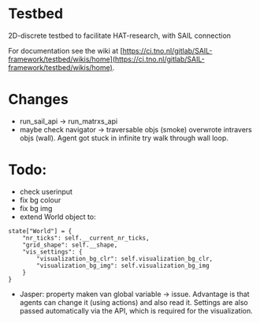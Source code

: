 # Testbed

2D-discrete testbed to facilitate HAT-research, with SAIL connection

For documentation see the wiki at [https://ci.tno.nl/gitlab/SAIL-framework/testbed/wikis/home](https://ci.tno.nl/gitlab/SAIL-framework/testbed/wikis/home).

# Changes
- run_sail_api -> run_matrxs_api
- maybe check navigator -> traversable objs (smoke) overwrote intravers objs (wall). Agent got stuck in infinite try walk through wall loop.



# Todo:
- check userinput
- fix bg colour
- fix bg img
- extend World object to: 
```
state["World"] = {
    "nr_ticks": self.__current_nr_ticks,
    "grid_shape": self.__shape,
    "vis_settings": { 
        "visualization_bg_clr": self.visualization_bg_clr,
        "visualization_bg_img": self.visualization_bg_img    
    }
} 
```
- Jasper: property maken van global variable -> issue. 
Advantage is that agents can change it (using actions) and also read it. 
Settings are also passed automatically via the API, which is required for the visualization. 
